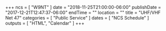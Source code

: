 +++
ncs = [ "W9NT" ]
date = "2018-11-25T21:00:00-06:00"
publishDate = "2017-12-21T12:47:37-06:00"
endTime = ""
location = ""
title = "UHF/VHF Net 47"
categories = [ "Public Service" ]
dates = [ "NCS Schedule" ]
outputs = [ "HTML", "Calendar" ]
+++
